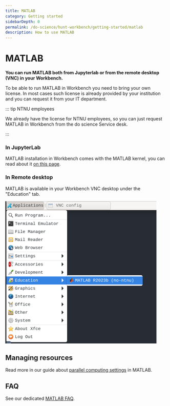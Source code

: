 ```yaml
---
title: MATLAB
category: Getting started
sidebarDepth: 0
permalink: /do-science/hunt-workbench/getting-started/matlab
description: How to use MATLAB
---
```


# MATLAB

**You can run MATLAB both from Jupyterlab or from the remote desktop (VNC) in your Workbench.**

To be able to run MATLAB in Workbench you need to bring your own license. In most cases such license is already provided by your institution and you can request it from your IT department.

::: tip NTNU employees

We already have the license for NTNU employees, so you can just request MATLAB in Workbench from the do science Service desk.

:::

### In JupyterLab

MATLAB installation in Workbench comes with the MATLAB kernel, you can read about it [on this page](https://blogs.mathworks.com/matlab/2023/01/30/official-mathworks-matlab-kernel-for-jupyter-released/).

### In Remote desktop

MATLAB is available in your Workbench VNC desktop under the "Education" tab. 

!["Remote desktop menu with STATA icon."](./images/workbench-matlab-location.png)


## Managing resources

Read more in our guide about [parallel computing settings](/do-science/hunt-workbench/faq/#how-can-i-increase-the-number-of-parallel-workers) in MATLAB.

## FAQ

See our dedicated [MATLAB FAQ](/do-science/hunt-workbench/faq/#matlab).

